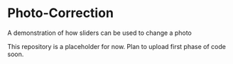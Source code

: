 # Photo-Correction
A demonstration of how sliders can be used to change a photo

This repository is a placeholder for now.
Plan to upload first phase of code soon.
